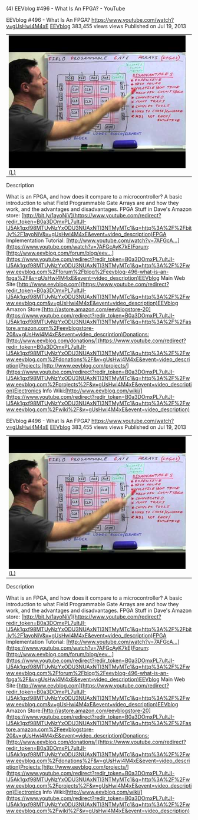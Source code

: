 (4) EEVblog #496 - What Is An FPGA? - YouTube

EEVblog #496 - What Is An FPGA?
https://www.youtube.com/watch?v=gUsHwi4M4xE
[EEVblog](https://www.youtube.com/channel/UC2DjFE7Xf11URZqWBigcVOQ)
383,455 views views
Published on Jul 19, 2013

|     |
| --- |
| ![hqdefault.jpg](../_resources/d2f9f6bdbb686f0526bf63de00d9231e.jpg)[(L)](https://www.youtube.com/watch?v=gUsHwi4M4xE) |

Description

What is an FPGA, and how does it compare to a microcontroller? A basic introduction to what Field Programmable Gate Arrays are and how they work, and the advantages and disadvantages. FPGA Stuff in Dave's Amazon store: [http://bit.ly/1ayoNiV](https://www.youtube.com/redirect?redir_token=B0a3DOmxPL7ultJI-lJ5Ak1gxf98MTUyNzYxODU3NUAxNTI3NTMyMTc1&q=http%3A%2F%2Fbit.ly%2F1ayoNiV&v=gUsHwi4M4xE&event=video_description)FPGA Implementation Tutorial: [http://www.youtube.com/watch?v=7AFGcA...](https://www.youtube.com/watch?v=7AFGcAyK7kE)Forum: [http://www.eevblog.com/forum/blog/eev...](https://www.youtube.com/redirect?redir_token=B0a3DOmxPL7ultJI-lJ5Ak1gxf98MTUyNzYxODU3NUAxNTI3NTMyMTc1&q=http%3A%2F%2Fwww.eevblog.com%2Fforum%2Fblog%2Feevblog-496-what-is-an-fpga%2F&v=gUsHwi4M4xE&event=video_description)EEVblog Main Web Site:[http://www.eevblog.com](https://www.youtube.com/redirect?redir_token=B0a3DOmxPL7ultJI-lJ5Ak1gxf98MTUyNzYxODU3NUAxNTI3NTMyMTc1&q=http%3A%2F%2Fwww.eevblog.com&v=gUsHwi4M4xE&event=video_description)EEVblog Amazon Store:[http://astore.amazon.com/eevblogstore-20](https://www.youtube.com/redirect?redir_token=B0a3DOmxPL7ultJI-lJ5Ak1gxf98MTUyNzYxODU3NUAxNTI3NTMyMTc1&q=http%3A%2F%2Fastore.amazon.com%2Feevblogstore-20&v=gUsHwi4M4xE&event=video_description)Donations:[http://www.eevblog.com/donations/](https://www.youtube.com/redirect?redir_token=B0a3DOmxPL7ultJI-lJ5Ak1gxf98MTUyNzYxODU3NUAxNTI3NTMyMTc1&q=http%3A%2F%2Fwww.eevblog.com%2Fdonations%2F&v=gUsHwi4M4xE&event=video_description)Projects:[http://www.eevblog.com/projects/](https://www.youtube.com/redirect?redir_token=B0a3DOmxPL7ultJI-lJ5Ak1gxf98MTUyNzYxODU3NUAxNTI3NTMyMTc1&q=http%3A%2F%2Fwww.eevblog.com%2Fprojects%2F&v=gUsHwi4M4xE&event=video_description)Electronics Info Wiki:[http://www.eevblog.com/wiki/](https://www.youtube.com/redirect?redir_token=B0a3DOmxPL7ultJI-lJ5Ak1gxf98MTUyNzYxODU3NUAxNTI3NTMyMTc1&q=http%3A%2F%2Fwww.eevblog.com%2Fwiki%2F&v=gUsHwi4M4xE&event=video_description)

EEVblog #496 - What Is An FPGA?
https://www.youtube.com/watch?v=gUsHwi4M4xE
[EEVblog](https://www.youtube.com/channel/UC2DjFE7Xf11URZqWBigcVOQ)
383,455 views views
Published on Jul 19, 2013

|     |
| --- |
| ![hqdefault.jpg](../_resources/d2f9f6bdbb686f0526bf63de00d9231e.jpg)[(L)](https://www.youtube.com/watch?v=gUsHwi4M4xE) |

Description

What is an FPGA, and how does it compare to a microcontroller? A basic introduction to what Field Programmable Gate Arrays are and how they work, and the advantages and disadvantages. FPGA Stuff in Dave's Amazon store: [http://bit.ly/1ayoNiV](https://www.youtube.com/redirect?redir_token=B0a3DOmxPL7ultJI-lJ5Ak1gxf98MTUyNzYxODU3NUAxNTI3NTMyMTc1&q=http%3A%2F%2Fbit.ly%2F1ayoNiV&v=gUsHwi4M4xE&event=video_description)FPGA Implementation Tutorial: [http://www.youtube.com/watch?v=7AFGcA...](https://www.youtube.com/watch?v=7AFGcAyK7kE)Forum: [http://www.eevblog.com/forum/blog/eev...](https://www.youtube.com/redirect?redir_token=B0a3DOmxPL7ultJI-lJ5Ak1gxf98MTUyNzYxODU3NUAxNTI3NTMyMTc1&q=http%3A%2F%2Fwww.eevblog.com%2Fforum%2Fblog%2Feevblog-496-what-is-an-fpga%2F&v=gUsHwi4M4xE&event=video_description)EEVblog Main Web Site:[http://www.eevblog.com](https://www.youtube.com/redirect?redir_token=B0a3DOmxPL7ultJI-lJ5Ak1gxf98MTUyNzYxODU3NUAxNTI3NTMyMTc1&q=http%3A%2F%2Fwww.eevblog.com&v=gUsHwi4M4xE&event=video_description)EEVblog Amazon Store:[http://astore.amazon.com/eevblogstore-20](https://www.youtube.com/redirect?redir_token=B0a3DOmxPL7ultJI-lJ5Ak1gxf98MTUyNzYxODU3NUAxNTI3NTMyMTc1&q=http%3A%2F%2Fastore.amazon.com%2Feevblogstore-20&v=gUsHwi4M4xE&event=video_description)Donations:[http://www.eevblog.com/donations/](https://www.youtube.com/redirect?redir_token=B0a3DOmxPL7ultJI-lJ5Ak1gxf98MTUyNzYxODU3NUAxNTI3NTMyMTc1&q=http%3A%2F%2Fwww.eevblog.com%2Fdonations%2F&v=gUsHwi4M4xE&event=video_description)Projects:[http://www.eevblog.com/projects/](https://www.youtube.com/redirect?redir_token=B0a3DOmxPL7ultJI-lJ5Ak1gxf98MTUyNzYxODU3NUAxNTI3NTMyMTc1&q=http%3A%2F%2Fwww.eevblog.com%2Fprojects%2F&v=gUsHwi4M4xE&event=video_description)Electronics Info Wiki:[http://www.eevblog.com/wiki/](https://www.youtube.com/redirect?redir_token=B0a3DOmxPL7ultJI-lJ5Ak1gxf98MTUyNzYxODU3NUAxNTI3NTMyMTc1&q=http%3A%2F%2Fwww.eevblog.com%2Fwiki%2F&v=gUsHwi4M4xE&event=video_description)